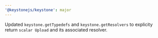 ```yaml
---
'@keystonejs/keystone': major
---
```


Updated `keystone.getTypedefs` and `keystone.getResolvers` to explicity return `scalar Upload` and its associated resolver.
